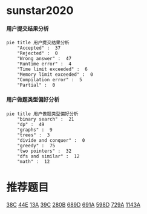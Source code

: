 # sunstar2020

<!-- tabs:start -->



#### **用户提交结果分析**

```mermaid
pie title 用户提交结果分析
    "Accepted" :  37
    "Rejected" :  0
    "Wrong answer" :  47
    "Runtime error" :  4
    "Time limit exceeded" :  6
    "Memory limit exceeded" :  0
    "Compilation error" :  5
    "Partial" :  0
```

#### **用户做题类型偏好分析**

```mermaid
pie title 用户做题类型偏好分析
    "binary search" :  21
    "dp" :  49
    "graphs" :  9
    "trees" :  3
    "divide and conquer" :  0
    "greedy" :  75
    "two pointers" :  32
    "dfs and similar" :  12
    "math" :  12
```



<!-- tabs:end -->
# 推荐题目
[38C](https://codeforces.com/contest/38/problem/C)
[44E](https://codeforces.com/contest/44/problem/E)
[13A](https://codeforces.com/contest/13/problem/A)
[39C](https://codeforces.com/contest/39/problem/C)
[280B](https://codeforces.com/contest/280/problem/B)
[689D](https://codeforces.com/contest/689/problem/D)
[691A](https://codeforces.com/contest/691/problem/A)
[598D](https://codeforces.com/contest/598/problem/D)
[729A](https://codeforces.com/contest/729/problem/A)
[1143A](https://codeforces.com/contest/1143/problem/A)
